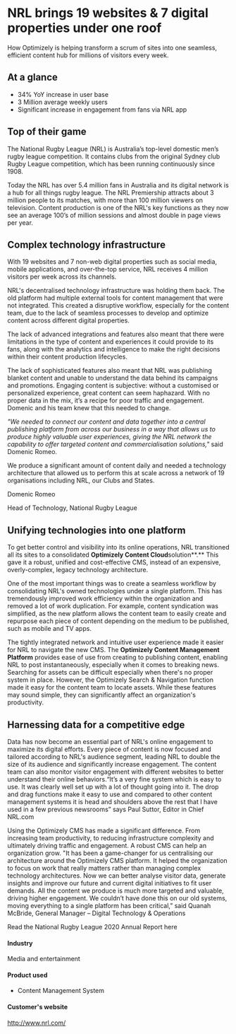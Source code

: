 # NRL brings 19 websites & 7 digital properties under one roof

How Optimizely is helping transform a scrum of sites into one seamless,
efficient content hub for millions of visitors every week.

## At a glance

- 34% YoY increase in user base
- 3 Million average weekly users
- Significant increase in engagement from fans via NRL app

## Top of their game

The National Rugby League (NRL) is Australia’s top-level domestic men’s rugby
league competition. It contains clubs from the original Sydney club Rugby League
competition, which has been running continuously since 1908.

Today the NRL has over 5.4 million fans in Australia and its digital network is
a hub for all things rugby league. The NRL Premiership attracts about 3 million
people to its matches, with more than 100 million viewers on television. Content
production is one of the NRL's key functions as they now see an average 100’s of
million sessions and almost double in page views per year.

## Complex technology infrastructure

With 19 websites and 7 non-web digital properties such as social media, mobile
applications, and over-the-top service, NRL receives 4 million visitors per week
across its channels.

NRL's decentralised technology infrastructure was holding them back. The old
platform had multiple external tools for content management that were not
integrated. This created a disruptive workflow, especially for the content team,
due to the lack of seamless processes to develop and optimize content across
different digital properties.

The lack of advanced integrations and features also meant that there were
limitations in the type of content and experiences it could provide to its fans,
along with the analytics and intelligence to make the right decisions within
their content production lifecycles.

The lack of sophisticated features also meant that NRL was publishing blanket
content and unable to understand the data behind its campaigns and promotions.
Engaging content is subjective: without a customised or personalized experience,
great content can seem haphazard. With no proper data in the mix, it’s a recipe
for poor traffic and engagement. Domenic and his team knew that this needed to
change.

_"We needed to connect our content and data together into a central publishing
platform from across our business in a way that allows us to produce highly
valuable user experiences, giving the NRL network the capability to offer
targeted content and commercialisation solutions,"_ said Domenic Romeo.

We produce a significant amount of content daily and needed a technology
architecture that allowed us to perform this at scale across a network of 19
organisations including NRL, our Clubs and States.

Domenic Romeo

Head of Technology, National Rugby League

## Unifying technologies into one platform

To get better control and visibility into its online operations, NRL
transitioned all its sites to a consolidated **Optimizely Content
Cloud**solution**.** This gave it a robust, unified and cost-effective CMS,
instead of an expensive, overly-complex, legacy technology architecture.

One of the most important things was to create a seamless workflow by
consolidating NRL's owned technologies under a single platform. This has
tremendously improved work efficiency within the organization and removed a lot
of work duplication. For example, content syndication was simplified, as the new
platform allows the content team to easily create and repurpose each piece of
content depending on the medium to be published, such as mobile and TV apps.

The tightly integrated network and intuitive user experience made it easier for
NRL to navigate the new CMS. The **Optimizely Content Management Platform**
provides ease of use from creating to publishing content, enabling NRL to post
instantaneously, especially when it comes to breaking news. Searching for assets
can be difficult especially when there's no proper system in place. However, the
Optimizely Search & Navigation function made it easy for the content team to
locate assets. While these features may sound simple, they can significantly
affect an organization's productivity.

## Harnessing data for a competitive edge

Data has now become an essential part of NRL's online engagement to maximize its
digital efforts. Every piece of content is now focused and tailored according to
NRL's audience segment, leading NRL to double the size of its audience and
significantly increase engagement. The content team can also monitor visitor
engagement with different websites to better understand their online
behaviors.“It’s a very fine system which is easy to use. It was clearly well set
up with a lot of thought going into it. The drop and drag functions make it easy
to use and compared to other content management systems it is head and shoulders
above the rest that I have used in a few previous newsrooms” says Paul Suttor,
Editor in Chief NRL.com

Using the Optimizely CMS has made a significant difference. From increasing team
productivity, to reducing infrastructure complexity and ultimately driving
traffic and engagement. A robust CMS can help an organization grow. "It has been
a game-changer for us centralising our architecture around the Optimizely CMS
platform. It helped the organization to focus on work that really matters rather
than managing complex technology architectures. Now we can better analyse
visitor data, generate insights and improve our future and current digital
initiatives to fit user demands. All the content we produce is much more
targeted and valuable, driving higher engagement. We couldn’t have done this on
our old systems, moving everything to a single platform has been critical,” said
Quanah McBride, General Manager – Digital Technology & Operations

Read the National Rugby League 2020 Annual Report here

#### Industry

Media and entertainment

#### Product used

- Content Management System

#### Customer's website

http://www.nrl.com/
